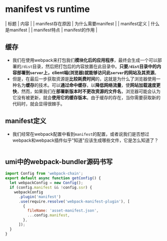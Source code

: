 # manifest vs runtime

| 标题 | 内容 |
| manifest存在原因 | 为什么需要manifest |
| manifest定义 | 什么是manifest |
| manifest特点 | manifest的作用 |

## 缓存

- 我们在使用webpack来打包我们**模块化后的应用程序**，最终会生成一个可以部署的`/dist`目录，然后把打包后的内容放置在此目录中。**只要`/dist`目录中的内容部署到`server`上，client端(浏览器)就能够访问此`server`的网站及其资源**。
- 但是，在最后一步获取资源是**比较耗费时间**的，这就是为什么了浏览器使用一种名为**缓存**的技术。可以**通过命中缓存**，以**降低网络流量**，使**网站加载速度更快**，然而，如果我们在**部署新版本时不更改资源的文件名**，浏览器可能会认为它没有被更新，就会**使用它的缓存版本**。由于缓存的存在，当你需要获取新的代码时，就会显得很棘手。

## manifest定义

- 我们经常在webpack配置中看到`manifest`的配置，或者说我们是否想过webpack和webpack插件似乎"知道"应该生成哪些文件，它是怎么知道了？



```javascript

```

## umi中的webpack-bundler源码书写

```javascript
import Config from 'webpack-chain';
export default async function getConfig() {
  let webpackConfig = new Config();
  if (config.manifest && !config.ssr) {
    webpackConfig
      .plugin('manifest')
      .use(require.resolve('webpack-manifest-plugin'), [
        {
          fileName: 'asset-manifest.json',
          ...config.manifest,
        },
      ]);
  }
}
```